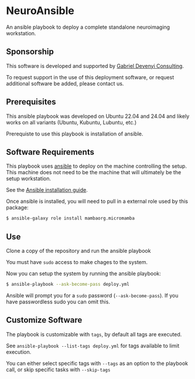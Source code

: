 # NeuroAnsible

An ansible playbook to deploy a complete standalone neuroimaging workstation.

## Sponsorship

This software is developed and supported by [Gabriel Devenyi Consulting](https://gabriel.devenyi.ca/consulting/).

To request support in the use of this deployment software, or request additional software be added, please contact us.

## Prerequisites

This ansible playbook was developed on Ubuntu 22.04 and 24.04 and likely works on all
variants (Ubuntu, Kubuntu, Lubuntu, etc.)

Prerequiste to use this playbook is installation of ansible.

## Software Requirements

This playbook uses [ansible](https://www.ansible.com/) to deploy on the machine
controlling the setup. This machine does not need to be the machine that will
ultimately be the setup workstation.

See the [Ansible installation guide](https://docs.ansible.com/ansible/latest/installation_guide/index.html).

Once ansible is installed, you will need to pull in a external role used by this package:

```bash
$ ansible-galaxy role install mambaorg.micromamba
```

## Use

Clone a copy of the repository and run the ansible playbook

You must have `sudo` access to make chages to the system.

Now you can setup the system by running the ansible playbook:
```bash
$ ansible-playbook --ask-become-pass deploy.yml
```

Ansible will prompt you for a `sudo` password (`--ask-become-pass`).
If you have passwordless sudo you can omit this.

## Customize Software

The playbook is customizable with `tags`, by default all tags are executed.

See `ansible-playbook --list-tags deploy.yml` for tags available to limit execution.

You can either select specific tags with `--tags` as an option to the playbook call,
or skip specific tasks with `--skip-tags`
